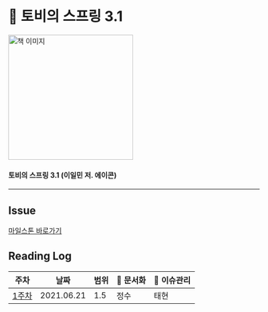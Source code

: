 # :book: 토비의 스프링 3.1

<a href="https://www.aladin.co.kr/shop/wproduct.aspx?ItemId=19505747">
<img src="https://image.aladin.co.kr/product/1950/55/cover500/8960773417_1.jpg" width="250" alt="책 이미지">
</a>
  
#### 토비의 스프링 3.1 (이일민 저. 에이콘)   

---------

## Issue
[마일스톤 바로가기](https://github.com/kjsu0209/JavaBook/milestone/2)

## Reading Log

|주차|날짜|범위|:pencil: 문서화|:rocket: 이슈관리|
|-   |-   |-   |-   | -    |
|[1주차](https://github.com/kjsu0209/JavaBook/blob/main/%ED%86%A0%EB%B9%84%EC%9D%98%EC%8A%A4%ED%94%84%EB%A7%81/1%EC%A3%BC%EC%B0%A8/qna_1.md)|2021.06.21|1.5|정수|태현|
